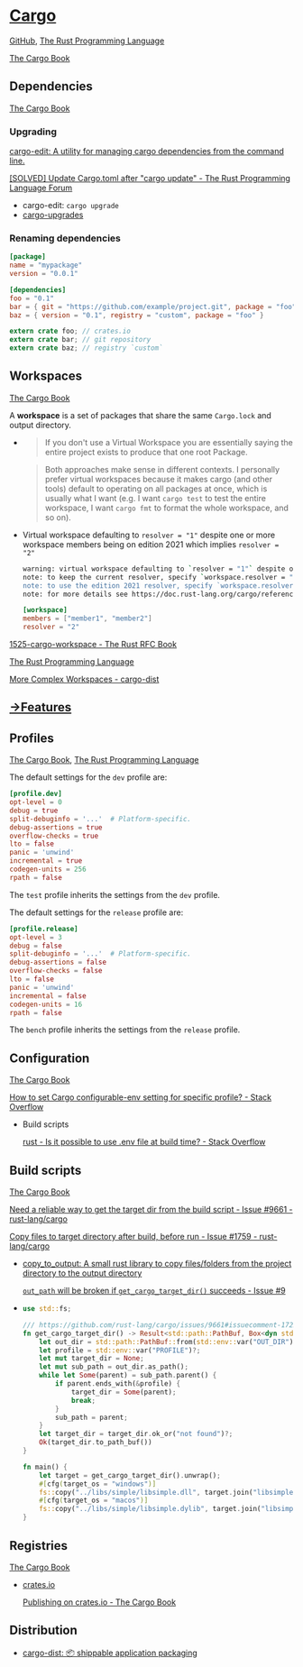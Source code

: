 # [Cargo](https://doc.rust-lang.org/cargo)
[GitHub](https://github.com/rust-lang/cargo), [The Rust Programming Language](https://doc.rust-lang.org/book/ch14-00-more-about-cargo.html)

[The Cargo Book](https://doc.rust-lang.org/cargo/index.html)

## Dependencies
[The Cargo Book](https://doc.rust-lang.org/cargo/reference/specifying-dependencies.html)

### Upgrading
[cargo-edit: A utility for managing cargo dependencies from the command line.](https://github.com/killercup/cargo-edit)

[\[SOLVED\] Update Cargo.toml after "cargo update" - The Rust Programming Language Forum](https://users.rust-lang.org/t/solved-update-cargo-toml-after-cargo-update/19442/2)
- cargo-edit: `cargo upgrade`
- [cargo-upgrades](https://gitlab.com/kornelski/cargo-upgrades)

### Renaming dependencies
```toml
[package]
name = "mypackage"
version = "0.0.1"

[dependencies]
foo = "0.1"
bar = { git = "https://github.com/example/project.git", package = "foo" }
baz = { version = "0.1", registry = "custom", package = "foo" }
```

```rust
extern crate foo; // crates.io
extern crate bar; // git repository
extern crate baz; // registry `custom`
```

## Workspaces
[The Cargo Book](https://doc.rust-lang.org/cargo/reference/workspaces.html)

A **workspace** is a set of packages that share the same `Cargo.lock` and output directory.

- > If you don't use a Virtual Workspace you are essentially saying the entire project exists to produce that one root Package.

  > Both approaches make sense in different contexts. I personally prefer virtual workspaces because it makes cargo (and other tools) default to operating on all packages at once, which is usually what I want (e.g. I want `cargo test` to test the entire workspace, I want `cargo fmt` to format the whole workspace, and so on).

- Virtual workspace defaulting to `resolver = "1"` despite one or more workspace members being on edition 2021 which implies `resolver = "2"`
  
  ```sh
  warning: virtual workspace defaulting to `resolver = "1"` despite one or more workspace members being on edition 2021 which implies `resolver = "2"`
  note: to keep the current resolver, specify `workspace.resolver = "1"` in the workspace root's manifest
  note: to use the edition 2021 resolver, specify `workspace.resolver = "2"` in the workspace root's manifest
  note: for more details see https://doc.rust-lang.org/cargo/reference/resolver.html#resolver-versions
  ```
  ```toml
  [workspace]
  members = ["member1", "member2"]
  resolver = "2"
  ```

[1525-cargo-workspace - The Rust RFC Book](https://rust-lang.github.io/rfcs/1525-cargo-workspace.html)

[The Rust Programming Language](https://doc.rust-lang.org/book/ch14-03-cargo-workspaces.html)

[More Complex Workspaces - cargo-dist](https://opensource.axo.dev/cargo-dist/book/workspaces/workspace-guide.html)

## [→Features](Conditional%20Compilation.md#cargo-features)

## Profiles
[The Cargo Book](https://doc.rust-lang.org/cargo/reference/profiles.html), [The Rust Programming Language](https://doc.rust-lang.org/book/ch14-01-release-profiles.html)

The default settings for the `dev` profile are:
```toml
[profile.dev]
opt-level = 0
debug = true
split-debuginfo = '...'  # Platform-specific.
debug-assertions = true
overflow-checks = true
lto = false
panic = 'unwind'
incremental = true
codegen-units = 256
rpath = false
```

The `test` profile inherits the settings from the `dev` profile.

The default settings for the `release` profile are:
```toml
[profile.release]
opt-level = 3
debug = false
split-debuginfo = '...'  # Platform-specific.
debug-assertions = false
overflow-checks = false
lto = false
panic = 'unwind'
incremental = false
codegen-units = 16
rpath = false
```

The `bench` profile inherits the settings from the `release` profile.

## Configuration
[The Cargo Book](https://doc.rust-lang.org/cargo/reference/config.html)

[How to set Cargo configurable-env setting for specific profile? - Stack Overflow](https://stackoverflow.com/questions/73872936/how-to-set-cargo-configurable-env-setting-for-specific-profile)
- Build scripts

  [rust - Is it possible to use .env file at build time? - Stack Overflow](https://stackoverflow.com/a/73041609/14105244)

## Build scripts
[The Cargo Book](https://doc.rust-lang.org/cargo/reference/build-scripts.html)

[Need a reliable way to get the target dir from the build script - Issue #9661 - rust-lang/cargo](https://github.com/rust-lang/cargo/issues/9661)

[Copy files to target directory after build, before run - Issue #1759 - rust-lang/cargo](https://github.com/rust-lang/cargo/issues/1759)
- [copy\_to\_output: A small rust library to copy files/folders from the project directory to the output directory](https://github.com/samwoodhams/copy_to_output)

  [`out_path` will be broken if `get_cargo_target_dir()` succeeds - Issue #9](https://github.com/samwoodhams/copy_to_output/issues/9)

- ```rust
  use std::fs;

  /// https://github.com/rust-lang/cargo/issues/9661#issuecomment-1722358176
  fn get_cargo_target_dir() -> Result<std::path::PathBuf, Box<dyn std::error::Error>> {
      let out_dir = std::path::PathBuf::from(std::env::var("OUT_DIR")?);
      let profile = std::env::var("PROFILE")?;
      let mut target_dir = None;
      let mut sub_path = out_dir.as_path();
      while let Some(parent) = sub_path.parent() {
          if parent.ends_with(&profile) {
              target_dir = Some(parent);
              break;
          }
          sub_path = parent;
      }
      let target_dir = target_dir.ok_or("not found")?;
      Ok(target_dir.to_path_buf())
  }

  fn main() {
      let target = get_cargo_target_dir().unwrap();
      #[cfg(target_os = "windows")]
      fs::copy("../libs/simple/libsimple.dll", target.join("libsimple.dll")).unwrap();
      #[cfg(target_os = "macos")]
      fs::copy("../libs/simple/libsimple.dylib", target.join("libsimple.dylib"),).unwrap();
  }
  ```

## Registries
[The Cargo Book](https://doc.rust-lang.org/cargo/reference/registries.html)

- [crates.io](https://crates.io/)

  [Publishing on crates.io - The Cargo Book](https://doc.rust-lang.org/cargo/reference/publishing.html)

## Distribution
- [cargo-dist: 📦 shippable application packaging](https://github.com/axodotdev/cargo-dist)